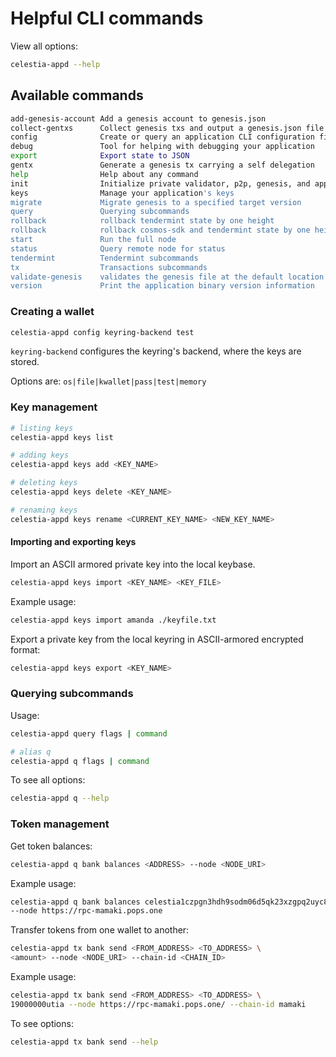 <!-- markdownlint-disable MD013 -->
# Helpful CLI commands

View all options:

```sh
celestia-appd --help
```

## Available commands

```sh
add-genesis-account Add a genesis account to genesis.json
collect-gentxs      Collect genesis txs and output a genesis.json file
config              Create or query an application CLI configuration file
debug               Tool for helping with debugging your application
export              Export state to JSON
gentx               Generate a genesis tx carrying a self delegation
help                Help about any command
init                Initialize private validator, p2p, genesis, and app configuration files
keys                Manage your application's keys
migrate             Migrate genesis to a specified target version
query               Querying subcommands
rollback            rollback tendermint state by one height
rollback            rollback cosmos-sdk and tendermint state by one height
start               Run the full node
status              Query remote node for status
tendermint          Tendermint subcommands
tx                  Transactions subcommands
validate-genesis    validates the genesis file at the default location or at the location passed as an arg
version             Print the application binary version information
```

### Creating a wallet

```sh
celestia-appd config keyring-backend test
```

`keyring-backend` configures the keyring's backend, where the keys are stored.

Options are: `os|file|kwallet|pass|test|memory`

### Key management

```sh
# listing keys
celestia-appd keys list

# adding keys
celestia-appd keys add <KEY_NAME>

# deleting keys
celestia-appd keys delete <KEY_NAME>

# renaming keys
celestia-appd keys rename <CURRENT_KEY_NAME> <NEW_KEY_NAME>
```

#### Importing and exporting keys

Import an ASCII armored private key into the local keybase.

```sh
celestia-appd keys import <KEY_NAME> <KEY_FILE>
```

Example usage:

```sh
celestia-appd keys import amanda ./keyfile.txt
```

Export a private key from the local keyring in ASCII-armored encrypted format:

```sh
celestia-appd keys export <KEY_NAME>
```

### Querying subcommands

Usage:

```sh
celestia-appd query flags | command

# alias q
celestia-appd q flags | command
```

To see all options:

```sh
celestia-appd q --help
```

### Token management

Get token balances:

```sh
celestia-appd q bank balances <ADDRESS> --node <NODE_URI>
```

Example usage:

```sh
celestia-appd q bank balances celestia1czpgn3hdh9sodm06d5qk23xzgpq2uyc8ggdqgw \
--node https://rpc-mamaki.pops.one
```

Transfer tokens from one wallet to another:

```sh
celestia-appd tx bank send <FROM_ADDRESS> <TO_ADDRESS> \
<amount> --node <NODE_URI> --chain-id <CHAIN_ID>
```

Example usage:

```sh
celestia-appd tx bank send <FROM_ADDRESS> <TO_ADDRESS> \
19000000utia --node https://rpc-mamaki.pops.one/ --chain-id mamaki
```

To see options:

```sh
celestia-appd tx bank send --help
```

